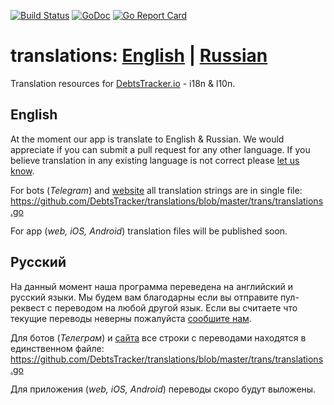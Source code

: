 [![Build Status](https://travis-ci.org/DebtsTracker/translations.svg?branch=master)](https://travis-ci.org/DebtsTracker/translations)
[![GoDoc](https://godoc.org/github.com/DebtsTracker/translations?status.svg)](https://godoc.org/github.com/DebtsTracker/translations)
[![Go Report Card](https://goreportcard.com/badge/github.com/DebtsTracker/translations)](https://goreportcard.com/report/github.com/DebtsTracker/translations)

# translations: <a href="#english">English</a> | <a href="#russian">Russian</a>
Translation resources for [DebtsTracker.io](http://debtstracker.io/) - i18n &amp; l10n.

 

## <a id="english">English</a>
At the moment our app is translate to English & Russian.
We would appreciate if you can submit a pull request for any other language.
If you believe translation in any existing language is not correct please <a href="https://github.com/DebtsTracker/translations/issues/new">let us know</a>. 

For bots (*Telegram*) and [website](http://debtstracker.io/) all translation strings are in single file: https://github.com/DebtsTracker/translations/blob/master/trans/translations.go
 
For app (*web, iOS, Android*) translation files will be published soon.

## <a id="russian">Русский</a>
На данный момент наша программа переведена на английский и русский языки.
Мы будем вам благодарны если вы отправите пул-реквест с переводом на любой другой язык.
Если вы считаете что текущие переводы неверны пожалуйста <a href="https://github.com/DebtsTracker/translations/issues/new">сообшите нам</a>.

Для ботов (*Телеграм*) и [сайта](http://debtstracker.io/) все строки с переводами находятся в единственном файле: https://github.com/DebtsTracker/translations/blob/master/trans/translations.go

Для приложения (*web, iOS, Android*) переводы скоро будут выложены.
